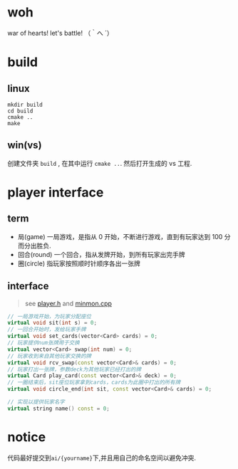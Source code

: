 # woh

war of hearts! let's battle! （｀へ ´）

# build

## linux

```shell
mkdir build
cd build
cmake ..
make
```

## win(vs)

创建文件夹 `build` , 在其中运行 `cmake ..`.
然后打开生成的 vs 工程.

# player interface

## term

- 局(game)
  一局游戏，是指从 0 开始，不断进行游戏，直到有玩家达到 100 分而分出胜负.
- 回合(round)
  一个回合，指从发牌开始，到所有玩家出完手牌
- 圈(circle)
  指玩家按照顺时针顺序各出一张牌

## interface

> see [player.h](woh/player.h) and [minmon.cpp](ai/minmon.cpp)

```c++
// 一局游戏开始，为玩家分配座位
virtual void sit(int s) = 0;
// 一回合开始时，发给玩家手牌
virtual void set_cards(vector<Card> cards) = 0;
// 玩家提供num张牌用于交换
virtual vector<Card> swap(int num) = 0;
// 玩家收到来自其他玩家交换的牌
virtual void rcv_swap(const vector<Card>& cards) = 0;
// 玩家打出一张牌，参数deck为其他玩家已经打出的牌
virtual Card play_card(const vector<Card>& deck) = 0;
// 一圈结束后，sit座位玩家拿到cards，cards为此圈中打出的所有牌
virtual void circle_end(int sit, const vector<Card>& cards) = 0;

// 实现以提供玩家名字
virtual string name() const = 0;
```

# notice

代码最好提交到`ai/{yourname}`下,并且用自己的命名空间以避免冲突.
